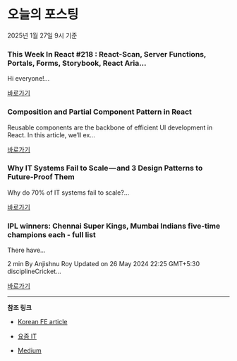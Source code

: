 # 오늘의 포스팅 
2025년 1월 27일 9시 기준 

### This Week In React #218 : React-Scan, Server Functions, Portals, Forms, Storybook, React Aria… 

 Hi everyone!... 

 [바로가기](https://medium.com/m/signin?actionUrl=https%3A%2F%2Fmedium.com%2F_%2Fbookmark%2Fp%2F081194f6d50f&operation=register&redirect=https%3A%2F%2Fmedium.com%2F%40sebastienlorber%2Fthis-week-in-react-218-react-scan-server-functions-portals-forms-storybook-react-aria-081194f6d50f&source=---recommended_stories---reactjs---0-84----------------bookmark_preview----8c77eb15_3461_45ce_bbbe_ec8cf2be9906-------) 

### Composition and Partial Component Pattern in React 

 Reusable components are the backbone of efficient UI development in React. In this article, we’ll ex... 

 [바로가기](https://medium.com/m/signin?actionUrl=https%3A%2F%2Fmedium.com%2F_%2Fbookmark%2Fp%2Fae352fa39a74&operation=register&redirect=https%3A%2F%2Fmedium.com%2F%40vaibhav11t%2Fcomposition-and-partial-component-pattern-in-react-ae352fa39a74&source=---recommended_stories---nextjs---0-84----------------bookmark_preview----65510b0e_72d8_474f_9090_a481cea6f952-------) 

### Why IT Systems Fail to Scale — and 3 Design Patterns to Future-Proof Them 

 Why do 70% of IT systems fail to scale?... 

 [바로가기](https://medium.com/m/signin?actionUrl=https%3A%2F%2Fmedium.com%2F_%2Fbookmark%2Fp%2Fd7d1f5d9211b&operation=register&redirect=https%3A%2F%2Fmedium.com%2F%40mohammedsaket%2Fwhy-it-systems-fail-to-scale-and-3-design-patterns-to-future-proof-them-d7d1f5d9211b&source=---recommended_stories---front_end_development---0-84----------------bookmark_preview----7598d806_ec77_4350_b6df_9f3ee941d565-------) 

### IPL winners: Chennai Super Kings, Mumbai Indians five-time champions each - full list
There have… 

 2 min
By Anjishnu Roy
Updated on 26 May 2024 22:25 GMT+5:30
disciplineCricket... 

 [바로가기](https://medium.com/m/signin?actionUrl=https%3A%2F%2Fmedium.com%2F_%2Fbookmark%2Fp%2Ffd058c8ebff5&operation=register&redirect=https%3A%2F%2Fmedium.com%2F%40hemantjani910%2Fipl-winners-chennai-super-kings-mumbai-indians-five-time-champions-each-full-list-there-have-fd058c8ebff5&source=---recommended_stories---react---0-84----------------bookmark_preview----cc0d17c5_c41e_4277_89bb_a092aadca2da-------) 

---

**참조 링크**

- [Korean FE article](https://kofearticle.substack.com) 

- [요즘 IT](https://yozm.wishket.com/magazine) 

- [Medium](https://medium.com) 

